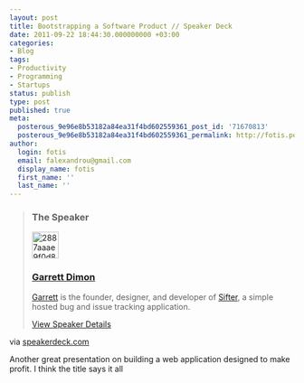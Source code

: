 ```yaml
---
layout: post
title: Bootstrapping a Software Product // Speaker Deck
date: 2011-09-22 18:44:30.000000000 +03:00
categories:
- Blog
tags:
- Productivity
- Programming
- Startups
status: publish
type: post
published: true
meta:
  posterous_9e96e8b53182a84ea31f4bd602559361_post_id: '71670813'
  posterous_9e96e8b53182a84ea31f4bd602559361_permalink: http://fotis.posterous.com/bootstrapping-a-software-product-speaker-deck
author:
  login: fotis
  email: falexandrou@gmail.com
  display_name: fotis
  first_name: ''
  last_name: ''
---
```


<div class="posterous_bookmarklet_entry">
<blockquote><div>
<h3>The Speaker</h3>
<p><a href="http://speakerdeck.com/u/garrettdimon/p/bootstrapping-a-software-product#"><img src="http://www.gravatar.com/avatar/2887aaae9f0d8def6493c844409efb10?s=47" height="47" alt="2887aaae9f0d8def6493c844409efb10?s=47" width="47" /></a></p></p>
<h3><a href="http://speakerdeck.com/u/garrettdimon/p/bootstrapping-a-software-product#">Garrett Dimon</a></h3>
<p><a href="http://garrettdimon.com">Garrett</a> is the founder, designer, and developer of <a href="http://sifterapp.com">Sifter</a>, a simple hosted bug and issue tracking application.</p>
<p><a href="http://speakerdeck.com/u/garrettdimon/p/bootstrapping-a-software-product#">View Speaker Details</a></p>
</p></div>
</blockquote>
<div class="posterous_quote_citation">via <a href="http://speakerdeck.com/u/garrettdimon/p/bootstrapping-a-software-product">speakerdeck.com</a></div>
<p>Another great presentation on building a web application designed to make profit. I think the title says it all</p>
</div>
